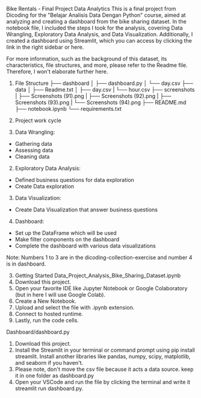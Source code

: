 Bike Rentals - Final Project Data Analytics This is a final project from
Dicoding for the "Belajar Analisis Data Dengan Python" course, aimed
at analyzing and creating a dashboard from the bike sharing dataset. In
the notebook file, I included the steps I took for the analysis,
covering Data Wrangling, Exploratory Data Analysis, and Data
Visualization. Additionally, I created a dashboard using Streamlit,
which you can access by clicking the link in the right sidebar or here.

For more information, such as the background of this dataset, its
characteristics, file structures, and more, please refer to the Readme
file. Therefore, I won't elaborate further here.

1. File Structure
├── dashboard
│   ├── dashboard.py
│   └── day.csv
├── data
│   ├── Readme.txt
│   ├── day.csv
|   └── hour.csv
├── screenshots
|   ├── Screenshots (91).png
|   ├── Screenshots (92).png
|   ├── Screenshots (93).png
|   └── Screenshots (94).png
├── README.md
├── notebook.ipynb
└── requirements.txt

3. Project work cycle
 1. Data Wrangling:
   - Gathering data
   - Assessing data
   - Cleaning data
 2. Exploratory Data Analysis:
   - Defined business questions for data exploration
   - Create Data exploration
 3. Data Visualization:
   - Create Data Visualization that answer business questions 
 4. Dashboard: 
- Set up the DataFrame which will be used
- Make filter components on the dashboard 
- Complete the dashboard with various data visualizations

Note: Numbers 1 to 3 are in the dicoding-collection-exercise and number
4 is in dashboard.

3. Getting Started
Data_Project_Analysis_Bike_Sharing_Dataset.ipynb
 1. Download this project.
 2. Open your favorite IDE like Jupyter Notebook or Google Colaboratory (but in here I will use Google Colab). 
 3. Create a New Notebook.
 4. Upload and select the file with .ipynb extension.
 5. Connect to hosted runtime.
 6. Lastly, run the code cells.

Dashboard/dashboard.py 
1. Download this project.
2. Install the Streamlit in your terminal or command prompt using pip install
streamlit. Install another libraries like pandas, numpy, scipy,
matplotlib, and seaborn if you haven't.
3. Please note, don't move the csv file because it acts a data source. keep it in one folder as
dashboard.py
4. Open your VSCode and run the file by clicking the
terminal and write it streamlit run dashboard.py.
